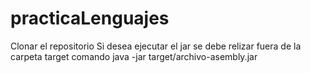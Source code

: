 # practicaLenguajes
Clonar el repositorio
Si desea ejecutar el jar se debe relizar fuera de la carpeta target
comando java -jar target/archivo-asembly.jar
